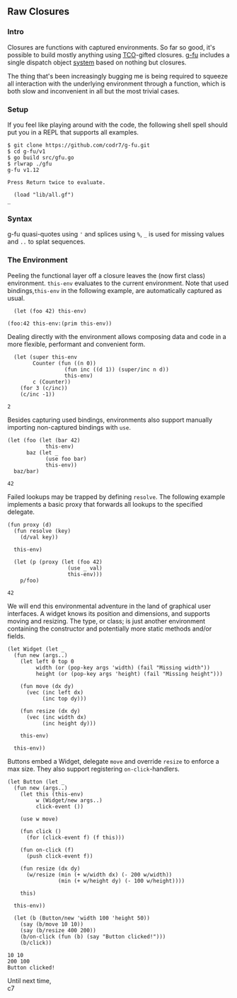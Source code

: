 ## Raw Closures

### Intro
Closures are functions with captured environments. So far so good, it's possible to build mostly anything using [TCO](http://wiki.c2.com/?TailCallOptimization)-gifted closures. [g-fu](https://github.com/codr7/g-fu/tree/master/v1) includes a single dispatch object [system](https://github.com/codr7/g-fu/blob/master/v1/doc/functional_objects.md) based on nothing but closures.

The thing that's been increasingly bugging me is being required to squeeze all interaction with the underlying environment through a function, which is both slow and inconvenient in all but the most trivial cases.

### Setup
If you feel like playing around with the code, the following shell spell should put you in a REPL that supports all examples.

```
$ git clone https://github.com/codr7/g-fu.git
$ cd g-fu/v1
$ go build src/gfu.go
$ rlwrap ./gfu
g-fu v1.12

Press Return twice to evaluate.

  (load "lib/all.gf")
_
```

### Syntax
g-fu quasi-quotes using `'` and splices using `%`, `_` is used for missing values and `..` to splat sequences.

### The Environment
Peeling the functional layer off a closure leaves the (now first class) environment. `this-env` evaluates to the current environment. Note that used bindings,`this-env` in the following example, are automatically captured as usual.

```
  (let (foo 42) this-env)

(foo:42 this-env:(prim this-env))
```

Dealing directly with the environment allows composing data and code in a more flexible, performant and convenient form.

```
  (let (super this-env
        Counter (fun ((n 0))
                  (fun inc ((d 1)) (super/inc n d))
                  this-env)
        c (Counter))
    (for 3 (c/inc))
    (c/inc -1))

2
```

Besides capturing used bindings, environments also support manually importing non-captured bindings with `use`.

```
(let (foo (let (bar 42)
            this-env)
      baz (let _
            (use foo bar)
            this-env))
  baz/bar)

42
```

Failed lookups may be trapped by defining `resolve`. The following example implements a basic proxy that forwards all lookups to the specified delegate.

```
(fun proxy (d)
  (fun resolve (key)
    (d/val key))

  this-env)
```
```
  (let (p (proxy (let (foo 42)
                   (use _ val)
                   this-env)))
    p/foo)

42
```

We will end this environmental adventure in the land of graphical user interfaces. A widget knows its position and dimensions, and supports moving and resizing. The type, or class; is just another environment containing the constructor and potentially more static methods and/or fields.

```
(let Widget (let _
  (fun new (args..)
    (let left 0 top 0
         width (or (pop-key args 'width) (fail "Missing width"))
         height (or (pop-key args 'height) (fail "Missing height")))

    (fun move (dx dy)
      (vec (inc left dx)
           (inc top dy)))

    (fun resize (dx dy)
      (vec (inc width dx)
           (inc height dy)))
  
    this-env)

  this-env))
```

Buttons embed a Widget, delegate `move` and override `resize` to enforce a max size. They also support registering `on-click`-handlers.

```
(let Button (let _
  (fun new (args..)
    (let this (this-env)
         w (Widget/new args..)
         click-event ())
         
    (use w move)

    (fun click ()
      (for (click-event f) (f this)))
      
    (fun on-click (f)
      (push click-event f))

    (fun resize (dx dy)
      (w/resize (min (+ w/width dx) (- 200 w/width))
                (min (+ w/height dy) (- 100 w/height))))
    
    this)

  this-env))
```
```
  (let (b (Button/new 'width 100 'height 50))
    (say (b/move 10 10))
    (say (b/resize 400 200))
    (b/on-click (fun (b) (say "Button clicked!")))
    (b/click))

10 10
200 100
Button clicked!
```

Until next time,<br/>
c7